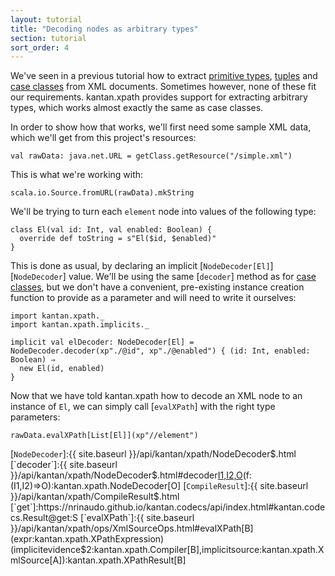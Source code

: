 ```yaml
---
layout: tutorial
title: "Decoding nodes as arbitrary types"
section: tutorial
sort_order: 4
---
```

We've seen in a previous tutorial how to extract [primitive types](nodes_as_primitive.html),
[tuples](nodes_as_tuples.html) and [case classes](nodes_as_case_classes.html) from XML documents. Sometimes however,
none of these fit our requirements. kantan.xpath provides support for extracting arbitrary types, which works almost
exactly the same as case classes.

In order to show how that works, we'll first need some sample XML data, which we'll get from this project's resources:

```tut:silent
val rawData: java.net.URL = getClass.getResource("/simple.xml")
```

This is what we're working with:

```tut
scala.io.Source.fromURL(rawData).mkString
```

We'll be trying to turn each `element` node into values of the following type:

```tut:silent
class El(val id: Int, val enabled: Boolean) {
  override def toString = s"El($id, $enabled)"
}
```

This is done as usual, by declaring an  implicit [`NodeDecoder[El]`][`NodeDecoder`] value. We'll be using the same
[`decoder`] method as for [case classes](nodes_as_case_classes.html), but we don't have a convenient, pre-existing
instance creation function to provide as a parameter and will need to write it ourselves:

```tut:silent
import kantan.xpath._
import kantan.xpath.implicits._

implicit val elDecoder: NodeDecoder[El] = NodeDecoder.decoder(xp"./@id", xp"./@enabled") { (id: Int, enabled: Boolean) ⇒
  new El(id, enabled)
}
```

Now that we have told kantan.xpath how to decode an XML node to an instance of `El`, we can simply call
[`evalXPath`] with the right type parameters:

```tut
rawData.evalXPath[List[El]](xp"//element")
```

[`NodeDecoder`]:{{ site.baseurl }}/api/kantan/xpath/NodeDecoder$.html
[`decoder`]:{{ site.baseurl }}/api/kantan/xpath/NodeDecoder$.html#decoder[I1,I2,O](x1:kantan.xpath.Query[kantan.xpath.DecodeResult[I1]],x2:kantan.xpath.Query[kantan.xpath.DecodeResult[I2]])(f:(I1,I2)=>O):kantan.xpath.NodeDecoder[O]
[`CompileResult`]:{{ site.baseurl }}/api/kantan/xpath/CompileResult$.html
[`get`]:https://nrinaudo.github.io/kantan.codecs/api/index.html#kantan.codecs.Result@get:S
[`evalXPath`]:{{ site.baseurl }}/api/kantan/xpath/ops/XmlSourceOps.html#evalXPath[B](expr:kantan.xpath.XPathExpression)(implicitevidence$2:kantan.xpath.Compiler[B],implicitsource:kantan.xpath.XmlSource[A]):kantan.xpath.XPathResult[B]

